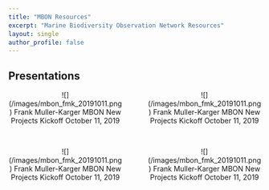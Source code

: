 ```yaml
---
title: "MBON Resources"
excerpt: "Marine Biodiversity Observation Network Resources"
layout: single
author_profile: false
---
```

## Presentations

<div style="width:45%; float:left; text-align:center;">
![](/images/mbon_fmk_20191011.png)
Frank Muller-Karger  
MBON New Projects Kickoff 
October 11, 2019

</div>

<div style="width:45%; float:right; text-align:center;">
![](/images/mbon_fmk_20191011.png)
Frank Muller-Karger  
MBON New Projects Kickoff 
October 11, 2019

</div>
<div style="clear: both;"></div>
<p>&nbsp;</p>
<div style="width:45%; float:left; text-align:center;">
![](/images/mbon_fmk_20191011.png)
Frank Muller-Karger  
MBON New Projects Kickoff 
October 11, 2019

</div>

<div style="width:45%; float:right; text-align:center;">
![](/images/mbon_fmk_20191011.png)
Frank Muller-Karger  
MBON New Projects Kickoff 
October 11, 2019

</div>

